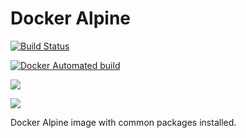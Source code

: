 # Docker Alpine #
[![Build Status](https://travis-ci.org/faizanbashir/docker-alpine.svg?branch=master)](https://travis-ci.org/faizanbashir/docker-alpine)

[![Docker Automated build](https://img.shields.io/docker/automated/jrottenberg/ffmpeg.svg)](https://hub.docker.com/r/faizanbashir/alpine/)

[![](https://images.microbadger.com/badges/image/faizanbashir/alpine.svg)](https://microbadger.com/images/faizanbashir/alpine)

[![](https://images.microbadger.com/badges/version/faizanbashir/alpine.svg)](https://microbadger.com/images/faizanbashir/alpine)

Docker Alpine image with common packages installed.